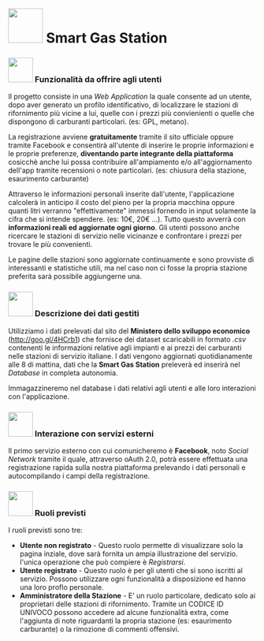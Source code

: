 # <img src="http://cdn.onlinewebfonts.com/svg/img_403829.png" width="70px" /> Smart Gas Station



### <img src="https://encrypted-tbn0.gstatic.com/images?q=tbn:ANd9GcQneNR5549RqlG4fRgDc2db2jif6cqa-yUtkWf9ATx6KPePNw26oQ" width="50px" /> Funzionalità da offrire agli utenti

Il progetto consiste in una *Web Application* la quale consente ad un utente, dopo aver generato un profilo identificativo, di localizzare le stazioni di rifornimento più vicine a lui, quelle con i prezzi più convienienti o quelle che dispongono di carburanti particolari. (es: GPL, metano). 

La registrazione avviene **gratuitamente** tramite il sito ufficiale oppure tramite Facebook e consentirà all'utente di inserire le proprie informazioni e le proprie preferenze, **diventando parte integrante della piattaforma** cosicchè anche lui possa contribuire all'ampiamento e/o all'aggiornamento dell'app tramite recensioni o note particolari. (es: chiusura della stazione, esaurimento carburante) 

Attraverso le informazioni personali inserite dall'utente, l'applicazione calcolerà in anticipo il costo del pieno per la propria macchina oppure quanti litri verranno "effettivamente" immessi fornendo in input solamente la cifra che si intende spendere. (es: 10€, 20€ …). 
Tutto questo avverrà con **informazioni reali ed aggiornate ogni giorno**. 
Gli utenti possono anche ricercare le stazioni di servizio nelle vicinanze e confrontare i prezzi per trovare le più convenienti.

Le pagine delle stazioni sono aggiornate continuamente e sono provviste di interessanti e statistiche utili, ma nel caso non ci fosse la propria stazione preferita sarà possibile aggiungerne una.





### <img src="https://cdn.pixabay.com/photo/2016/03/31/19/15/gear-1294844_960_720.png" width="50px" />  Descrizione dei dati gestiti

Utilizziamo i dati prelevati dal sito del **Ministero dello sviluppo economico** (http://goo.gl/4HCrb1) che fornisce dei dataset scaricabili in formato *.csv* contenenti le informazioni relative agli impianti e ai prezzi dei carburanti nelle stazioni di servizio italiane. I dati vengono aggiornati quotidianamente alle 8 di mattina, dati che la **Smart Gas Station** preleverà ed inserirà nel *Database* in completa autonomia.

Immagazzineremo nel database i dati relativi agli utenti e alle loro interazioni con l'applicazione.







### <img src="https://d30y9cdsu7xlg0.cloudfront.net/png/25183-200.png" width="50px" />  Interazione con servizi esterni

Il primo servizio esterno con cui comunicheremo è **Facebook**, noto *Social Network* tramite il quale, attraverso oAuth 2.0, potrà essere effettuata una registrazione rapida sulla nostra piattaforma prelevando i dati personali e autocompilando i campi della registrazione.





### <img src="https://d30y9cdsu7xlg0.cloudfront.net/png/584468-200.png" width="50px" />  Ruoli previsti

I ruoli previsti sono tre:

- **Utente non registrato** - Questo ruolo permette di visualizzare solo la pagina inziale, dove sarà fornita un ampia illustrazione del servizio. l'unica operazione che può compiere è *Registrarsi*.
- **Utente registrato** - Questo ruolo è per gli utenti che si sono iscritti al servizio. Possono utilizzare ogni funzionalità a disposizione ed hanno una loro proflo personale.
- **Amministratore della Stazione** -  E' un ruolo particolare, dedicato solo ai proprietari delle stazioni di rifornimento. Tramite un CODICE ID UNIVOCO possono accedere ad alcune funzionalità extra, come l'aggiunta di note riguardanti la propria stazione (es: esaurimento carburante) o la rimozione di commenti offensivi. 